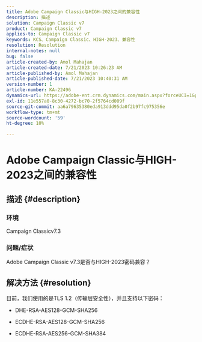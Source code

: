 ```yaml
---
title: Adobe Campaign Classic与HIGH-2023之间的兼容性
description: 描述
solution: Campaign Classic v7
product: Campaign Classic v7
applies-to: Campaign Classic v7
keywords: KCS、Campaign Classic、HIGH-2023、兼容性
resolution: Resolution
internal-notes: null
bug: false
article-created-by: Amol Mahajan
article-created-date: 7/21/2023 10:26:23 AM
article-published-by: Amol Mahajan
article-published-date: 7/21/2023 10:40:31 AM
version-number: 1
article-number: KA-22496
dynamics-url: https://adobe-ent.crm.dynamics.com/main.aspx?forceUCI=1&pagetype=entityrecord&etn=knowledgearticle&id=ab53f507-b127-ee11-9966-6045bd0067ea
exl-id: 11e557a0-8c30-4272-bc70-2f5764cd009f
source-git-commit: aa6a79635380eda913ddd95da0f2b97fc975356e
workflow-type: tm+mt
source-wordcount: '59'
ht-degree: 10%

---
```


# Adobe Campaign Classic与HIGH-2023之间的兼容性

## 描述 {#description}


### <b>环境</b>

Campaign Classicv7.3



### <b>问题/症状</b>

Adobe Campaign Classic v7.3是否与HIGH-2023密码兼容？


## 解决方法 {#resolution}

目前，我们使用的是TLS 1.2（传输层安全性），并且支持以下密码：<br>
- DHE-RSA-AES128-GCM-SHA256


- ECDHE-RSA-AES128-GCM-SHA256


- ECDHE-RSA-AES256-GCM-SHA384
